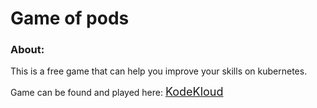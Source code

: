 # Game of pods

### About:
This is a free game that can help you improve your skills on kubernetes.

Game can be found and played here: <font size="+1">[KodeKloud](https://kodekloud.com/p/game-of-pods-game) </font>

